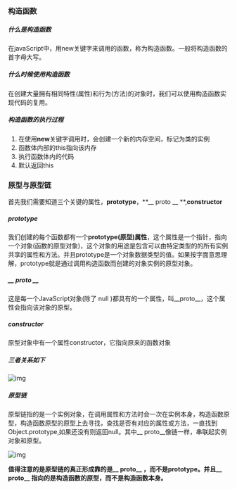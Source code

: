 ### 构造函数

##### 什么是构造函数

在javaScript中，用new关键字来调用的函数，称为构造函数。一般将构造函数的首字母大写。

##### 什么时候使用构造函数

在创建大量拥有相同特性(属性)和行为(方法)的对象时，我们可以使用构造函数实现代码的复用。

##### 构造函数的执行过程

1. 在使用**new**关键字调用时，会创建一个新的内存空间，标记为类的实例
2. 函数体内部的this指向该内存
3. 执行函数体内的代码
4. 默认返回this



### 原型与原型链

首先我们需要知道三个关键的属性，**prototype**，**__ proto __ **,**constructor**

##### prototype

我们创建的每个函数都有一个**prototype(原型)属性**，这个属性是一个指针，指向一个对象(函数的原型对象)，这个对象的用途是包含可以由特定类型的的所有实例共享的属性和方法。并且prototype是一个对象数据类型的值。如果按字面意思理解，prototype就是通过调用构造函数而创建的对象实例的原型对象。

##### __ proto __

这是每一个JavaScript对象(除了 null )都具有的一个属性，叫__proto__，这个属性会指向该对象的原型。

##### constructor

原型对象中有一个属性constructor，它指向原来的函数对象

##### 三者关系如下

![img](https://upload-images.jianshu.io/upload_images/3174701-9a3de0b501161c07?imageMogr2/auto-orient/strip|imageView2/2/w/530/format/webp)

##### 原型链

原型链指的是一个实例对象，在调用属性和方法时会一次在实例本身，构造函数原型，构造函数原型的原型上去寻找，查找是否有对应的属性或方法，一直找到Object.prototype,如果还没有则返回null。其中__ proto__像链一样，串联起实例对象和原型。

![img](https://upload-images.jianshu.io/upload_images/3174701-18a76d28c0a9ea1b?imageMogr2/auto-orient/strip|imageView2/2/w/521/format/webp)

**值得注意的是原型链的真正形成靠的是__ proto__ ，而不是prototype。并且__ proto__ 指向的是构造函数的原型，而不是构造函数本身。**


